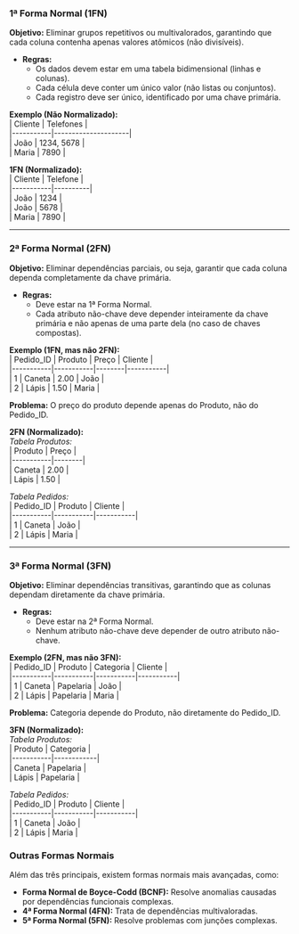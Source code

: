 
### **1ª Forma Normal (1FN)**  
**Objetivo:** Eliminar grupos repetitivos ou multivalorados, garantindo que cada coluna contenha apenas valores atômicos (não divisíveis).  

- **Regras:**  
  - Os dados devem estar em uma tabela bidimensional (linhas e colunas).  
  - Cada célula deve conter um único valor (não listas ou conjuntos).  
  - Cada registro deve ser único, identificado por uma chave primária.

**Exemplo (Não Normalizado):**  
| Cliente   | Telefones           |  
|-----------|---------------------|  
| João      | 1234, 5678          |  
| Maria     | 7890                |  

**1FN (Normalizado):**  
| Cliente   | Telefone |  
|-----------|----------|  
| João      | 1234     |  
| João      | 5678     |  
| Maria     | 7890     |  

---

### **2ª Forma Normal (2FN)**  
**Objetivo:** Eliminar dependências parciais, ou seja, garantir que cada coluna dependa completamente da chave primária.  

- **Regras:**  
  - Deve estar na 1ª Forma Normal.  
  - Cada atributo não-chave deve depender inteiramente da chave primária e não apenas de uma parte dela (no caso de chaves compostas).  

**Exemplo (1FN, mas não 2FN):**  
| Pedido_ID | Produto   | Preço  | Cliente   |  
|-----------|-----------|--------|-----------|  
| 1         | Caneta    | 2.00   | João      |  
| 2         | Lápis     | 1.50   | Maria     |  

**Problema:** O preço do produto depende apenas do Produto, não do Pedido_ID.  

**2FN (Normalizado):**  
_Tabela Produtos:_  
| Produto   | Preço  |  
|-----------|--------|  
| Caneta    | 2.00   |  
| Lápis     | 1.50   |  

_Tabela Pedidos:_  
| Pedido_ID | Produto   | Cliente   |  
|-----------|-----------|-----------|  
| 1         | Caneta    | João      |  
| 2         | Lápis     | Maria     |  

---

### **3ª Forma Normal (3FN)**  
**Objetivo:** Eliminar dependências transitivas, garantindo que as colunas dependam diretamente da chave primária.  

- **Regras:**  
  - Deve estar na 2ª Forma Normal.  
  - Nenhum atributo não-chave deve depender de outro atributo não-chave.

**Exemplo (2FN, mas não 3FN):**  
| Pedido_ID | Produto   | Categoria | Cliente   |  
|-----------|-----------|-----------|-----------|  
| 1         | Caneta    | Papelaria | João      |  
| 2         | Lápis     | Papelaria | Maria     |  

**Problema:** Categoria depende do Produto, não diretamente do Pedido_ID.  

**3FN (Normalizado):**  
_Tabela Produtos:_  
| Produto   | Categoria  |  
|-----------|------------|  
| Caneta    | Papelaria  |  
| Lápis     | Papelaria  |  

_Tabela Pedidos:_  
| Pedido_ID | Produto   | Cliente   |  
|-----------|-----------|-----------|  
| 1         | Caneta    | João      |  
| 2         | Lápis     | Maria     |  


### **Outras Formas Normais**
Além das três principais, existem formas normais mais avançadas, como:  
- **Forma Normal de Boyce-Codd (BCNF):** Resolve anomalias causadas por dependências funcionais complexas.  
- **4ª Forma Normal (4FN):** Trata de dependências multivaloradas.  
- **5ª Forma Normal (5FN):** Resolve problemas com junções complexas.


